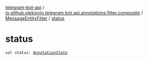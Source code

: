 [telegram-bot-api](../../index.md) / [io.github.oleksivio.telegram.bot.api.annotations.filter.composite](../index.md) / [MessageEntityFilter](index.md) / [status](./status.md)

# status

`val status: `[`AnnotationState`](../../io.github.oleksivio.telegram.bot.api.model.annotation/-annotation-state/index.md)